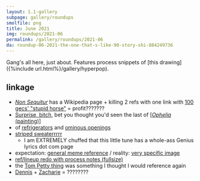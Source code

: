 ```yaml
---
layout: 1.1-gallery
subpage: gallery/roundups
smolfile: png
title: June 2021
img: roundups/2021-06
permalink: /gallery/roundups/2021-06
da: roundup-06-2021-the-one-that-s-like-90-story-shi-884249736
---
```

Gang's all here, just about. Features process snippets of [this drawing]({%include url.html%}/gallery/hyperpop).

## linkage
- <a href="https://en.wikipedia.org/wiki/Non_Sequitur_(comic_strip)" target="_blank"><i>Non Sequitur</i></a> has a Wikipedia page + killing 2 refs with one link with <a href="https://www.youtube.com/watch?v=9YO5ruvFSCU" target="_blank">100 gecs' "stupid horse"</a> = profit???????
- <a href="https://knowyourmeme.com/memes/surprise-bitch" target="_blank">Surprise, bitch</a>, bet you thought you'd seen the last of \[<a href="https://en.wikipedia.org/wiki/Ophelia_(painting)" target="_blank"><i>Ophelia</i> (painting)</a>]
- of <a href="https://www.youtube.com/watch?v=YUegLUQmNUw" target="_blank">refrigerators</a> and <a href="https://www.youtube.com/watch?v=-anabfAg06U" target="_blank">ominous openings</a>
- <a href="https://genius.com/Spongebob-squarepants-sweater-song-lyrics" target="_blank">striped sweaterrrrr</a>
	- I am <em style="text-transform:uppercase;font-style:normal">extremely</em> chuffed that this little tune has a whole-ass Genius lyrics dot com page
- expectation: <a href="https://knowyourmeme.com/memes/expectation-vs-reality" target="_blank">general meme reference</a> / reality: <a href="https://knowyourmeme.com/photos/1071746-nihilism" target="_blank">very specific image</a>
- <a href="https://sta.sh/0174su94cbz6" target="_blank">ref/lineup redo with process notes (fullsize)</a>
- the <a href="https://www.youtube.com/watch?v=KnTE1dlJCFA" target="_blank">Tom Petty thing</a> was something I thought I would reference again
- <a href="https://spongebob.fandom.com/wiki/Dennis" target="_blank">Dennis</a> + <a href="https://off.fandom.com/wiki/Zacharie?file=Zacharie_04.jpg" target="_blank">Zacharie</a> = ????????